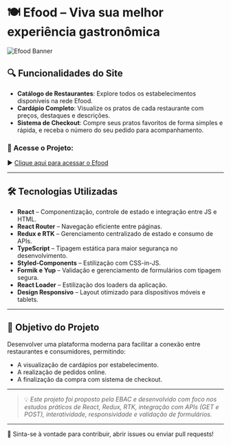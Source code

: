 # 🍽️ Efood – Viva sua melhor experiência gastronômica

![Efood Banner](https://giuseppinhu.github.io/portifolio/src/assets/projects/efood.jpeg)

## 🔍 Funcionalidades do Site

- **Catálogo de Restaurantes**: Explore todos os estabelecimentos disponíveis na rede Efood.
- **Cardápio Completo**: Visualize os pratos de cada restaurante com preços, destaques e descrições.
- **Sistema de Checkout**: Compre seus pratos favoritos de forma simples e rápida, e receba o número do seu pedido para acompanhamento.

### 🔗 Acesse o Projeto:

▶︎ [Clique aqui para acessar o Efood](https://efood-ten-swart.vercel.app/)

---

## 🛠 Tecnologias Utilizadas

- **React** – Componentização, controle de estado e integração entre JS e HTML.
- **React Router** – Navegação eficiente entre páginas.
- **Redux e RTK** – Gerenciamento centralizado de estado e consumo de APIs.
- **TypeScript** – Tipagem estática para maior segurança no desenvolvimento.
- **Styled-Components** – Estilização com CSS-in-JS.
- **Formik e Yup** – Validação e gerenciamento de formulários com tipagem segura.
- **React Loader** – Estilização dos loaders da aplicação.
- **Design Responsivo** – Layout otimizado para dispositivos móveis e tablets.

---

## 🎯 Objetivo do Projeto

Desenvolver uma plataforma moderna para facilitar a conexão entre restaurantes e consumidores, permitindo:

- A visualização de cardápios por estabelecimento.
- A realização de pedidos online.
- A finalização da compra com sistema de checkout.

---

> 💡 *Este projeto foi proposto pela EBAC e desenvolvido com foco nos estudos práticos de React, Redux, RTK, integração com APIs (GET e POST), interatividade, responsividade e validação de formulários.*

---

📂 Sinta-se à vontade para contribuir, abrir issues ou enviar pull requests!
